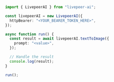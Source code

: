 <!-- Start SDK Example Usage [usage] -->
```typescript
import { LivepeerAI } from "livepeer-ai";

const livepeerAI = new LivepeerAI({
  httpBearer: "<YOUR_BEARER_TOKEN_HERE>",
});

async function run() {
  const result = await livepeerAI.textToImage({
    prompt: "<value>",
  });

  // Handle the result
  console.log(result);
}

run();

```
<!-- End SDK Example Usage [usage] -->